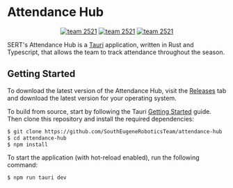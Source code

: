 # Attendance Hub

<p align="center">
  <a href="https://sert2521.org"><img alt="team 2521" src="https://img.shields.io/badge/team-2521-7d26cd.svg?style=flat-square" /></a>
  <a href="https://github.com/SouthEugeneRoboticsTeam/attendance-hub/blob/main/LICENSE"><img alt="team 2521" src="https://img.shields.io/github/license/SouthEugeneRoboticsTeam/attendance-hub.svg?style=flat-square" /></a>
  <a href="https://github.com/SouthEugeneRoboticsTeam/attendance-hub/actions"><img alt="team 2521" src="https://img.shields.io/github/actions/workflow/status/SouthEugeneRoboticsTeam/attendance-hub/publish.yml?branch=main&style=flat-square" /></a>
</p>

SERT's Attendance Hub is a [Tauri](https://tauri.app/) application, written in
Rust and Typescript, that allows the team to track attendance throughout the
season.

## Getting Started

To download the latest version of the Attendance Hub, visit the [Releases](https://github.com/SouthEugeneRoboticsTeam/attendance-hub/releases)
tab and download the latest version for your operating system.

To build from source, start by following the Tauri [Getting Started](https://tauri.app/v1/guides/getting-started/prerequisites/)
guide. Then clone this repository and install the required dependencies:

```bash
$ git clone https://github.com/SouthEugeneRoboticsTeam/attendance-hub
$ cd attendance-hub
$ npm install
```

To start the application (with hot-reload enabled), run the following command:

```bash
$ npm run tauri dev
```

